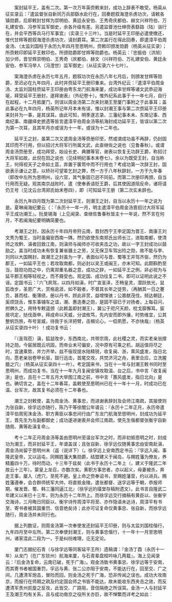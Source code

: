 <!-- { "loadSidebar": true } -->
　　案封延平王，盖有二次。第一次万年英赍敕来封，成功上辞表不敢受。杨英从征实录云：『遣监督张自新同万兵部繇水赴行在，回奏题叙海澄杀虏功次，请敕各镇勋爵，后即敕封甘辉为崇明伯、黄廷永安伯、王秀奇庆都伯、赫文兴祥符伯、万礼建安伯、冯参军监军御史，余各升级有差。另遣监督池仕绅赍表繇路（陆）诣行在，并会平西等兵马行军事宜』（实录三十三叶）。当是时延平王印册必遣使缴还，惟代甘辉等题叙海澄杀虏功次，请封爵耳。第二次盖行在得此回奏，即遣漳平伯周金汤、（太监刘国柱于永历九年四月至思明州，赍敕印颁发勋爵（杨英从征实录）；所赍敕印即延平王敕印也，所颁勋爵即甘辉等勋爵也。杨英云：『忠振伯（洪旭）加少师，晋甘辉崇明伯、王秀奇（庆都伯、赫文（兴祥符伯、万礼建安伯、黄廷永安伯、参军冯举人（冯澄世）监军御史』（从征实录六十七叶）。

　　案海澄杀虏在永历七年五月，题叙功次在永历八年七月后，则颁发甘辉等勋爵，至迟必在九年四月，此时并赍延平王册印重来。台湾外纪云：『遣漳平伯周金汤、太监刘国柱赍延平王印册由粤东龙门航海来厦，成功率甘辉等诸文武恭迎海埏，拜受延平王册封，遂拜谢表』（外纪卷十）。惟外纪系此事于十一年七月，自行在起程，十二月抵厦门，则误以周金汤第二次来封潮王至厦门事附之于此事耳；盖此事必在九年四月，杨英所记年月本未有误，惟以封潮王事与第二次赍延平王印册来封并为一事，是其误耳。由此可知，明季遂志录、三藩纪事本未、东南记事、西南纪事、南疆绎史摭遗等皆言遣漳平伯周金汤等航海封成功延平王，皆误以第二次为第一次耳，且其年月亦或误为十一年，或误为十二年也。

　　延平王之封，虽第二次又遣周金汤等赍册印至，然或谓成功虽不再辞，仍封固其印而不行用，但以招讨大将军行所属文武，此查继佐之说也（见鲁春秋）。或谓周金汤赍册至，成功拜受，始设长史、典膳等官，谢表以恢复无功辞王爵，称招讨大将军如故，此倪在田之说也（见续明纪事本末卷七）。余以为既受王封，自当称王，何得视天子之命如土苴，弃置于箧笥中而不行用也？考成功第一次辞王封，固欲表示谦让之意，以矫孙可望辈乞封之弊，然一方于八年秋辞封，一方于九年春（即改中左所为思明州，设六官，其气象固已迥不同前。而第二次册印再颁，自当行用而无疑。观其南京战败时，遣（使奉表请贬王爵，后其使因道阻反命，诸将请仍王号（见沈云台湾郑氏始末卷四），即（可知延平王册（第二次实未辞也。

　　永历九年四月既为第二次封延平王，则潮王之封，自当以永历十一年之说为是。夏琳闽海纪要云（：『永历十一年一月，明主遣漳平伯周金汤晋招讨大将军延平王成功潮王』。阮旻锡海（上见闻录、查继佐鲁春秋皆主十一年说，然不言在何月，不若闽海纪要明确简要也。

　　考潮王之封，因永历十年四月帝狩云南，晋封西宁王李定国为晋王、南康王刘文秀为蜀王，当时虽偏安西南一隅，然仍欲使东南郑氏出师长江，进取南都，使清师之攻黔、滇者回救江南，则滇师与闽师亦可收夹击之功，故以一字王封成功以鼓励之。盖当时成功未有恢复兼省疆土之劳，又无保卫车驾出险之勋，故不能与李、刘同以大国赐封，故潮王之封虽为一字，表面似可与晋、蜀等王并驾齐驱，然仍为郡王，一如延平王也；若攻取南都，则必封以吴王或闽王，亦末可知。此颇斟酌至当，鼓勋功勋之中，仍寓郑重名器之意，成功之辞，一如延平王之例，非必视为与延平郡王相等轻视之，而不屑受也。观定国、成功往复二书，即可以证明此说之不诬。定国书云：『六飞夙驾，以四月如滇，时广宣圣泽，丕畅皇灵，潜跃依光，鼠狐改步，圣恩广大，赏格逾涯，如不榖者，不督其长年之徒劳，（再酬其一日之蹇负，甚而桂、衡薄绩，册以丹书，顾此非赏，益增悚骇；公嘉猷茂伐，频达朝廷，奚烦饶舌，惟东事辅车之谊，潮、惠迭奏之勋，是固不容已于对扬者，上每召问，拊髀久之，用特专敕遥颁（此敕盖即封潮王），冀公于咫尺天颜，枕戈靡懈耳。宸居巩定，挞伐亟申，拜成命以天威，分谊攸笃，先内安而即外攘，时势维宜，公其整帆饬旅，布号宣威，待我于长洋把臂，击楫论心，一偿夙愿，不亦快哉』（杨英从征实录四十叶）！成功复书云：

　　『（圣驾莅）滇，狐鼠改步，东西南北，共带宗周，此社稷之灵，而实老亲翁撑持之勋。今宸居既云巩固，而帝业未可偏安，况中原有可乘之机，胡运值将尽之时，宜速乘势，并力齐举。兹不佞现提水陆精锐，收复闽、浙，熏风盛发，指日北向，愿老亲翁卷甲长驱，鼓行迅击，首尾交攻，共焚济河之舟，表里合应，立洗腥膻之穴』（杨英从征实录四十一叶）。考定国来书，当在十一年与封潮王敕书同时至思明州，而成功复书，当在十一年九月复闽安镇攻取温、台之后，书中言「收复闽浙」是也，且在十二年五月大举图江南之前，书中言「蕙风盛发，指日北向」是也。确切言之，盖在十二年春耳，盖敕使至思明州已在十一年十一月，时成功已在温、台军次，故其复书必须在十二年春也。

　　潮王之封敕使，盖为周金汤、黄事忠，而进谢表辞封及会师江南疏，其报使则为张自新，徐孚远亦随行，陈乃干等徐闇公年谱云：『永历十二年正月，永历帝遣漳平伯周宪洙金汤、职方黄臣以事忠间行由广东龙门航海至思明州，封成功为延平王，晋先生为左副都御史；成功遂进谢表并会师江南疏，使先生偕都督张衡宇自新随周、黄等赴滇复命』。

　　考十二年正月周金汤等盖由思明州至温台军次之时，而非初抵思明之时，封成功为潮王，而非封延平王，年谱盖误；且张自新、徐孚远仅随黄事忠由安南赴滇，周金汤尚留于思明州未（返（说详下）（。徐孚远上安南西定书云：『孚远入闽，事隆武皇帝，又以运屯，同赐姓藩大集勋爵，结盟建义于闽岛，与赐姓藩为僚友，养精蓄四十万，待时而动，十三年于兹矣（此书于永历十二年上（，建义于隆武二年故云十三年）。蒙皇上龙召，亦数次矣。黄职方事忠者，亦以起义，母妻被杀，奔走王事，屡入（虎穴，至死不避。皇上命之赍奉诏书，至赐姓藩营，约以进兵。赐姓藩遵奉，会合群师统军大帅，将直抵金陵。遣张都督、送孚远等于朝，恭报师期，催发晋、蜀、韩三藩同逼江北』（徐孚远钓璜堂存稿附遗文）。此书言自隆武二年建义以来巳十三年，则为永历十二年所上。而徐孚远交行摘稿有黄臣以、张衡宇交海诗，三月晦日同臣以、衡宇诗传周漳平将至、亦作隐语未达诗，周漳平有书至、寄书者被其国重罚、信音绝矣诗；此亦可证复命仅黄事忠、张自新，而徐孚远随行，周金汤并未同行也。

　　据上列数证，则周金汤第一次奉使发还封延平王印册，则与太监刘国柱偕行，九年四月至中左所。第二次奉使封潮王，则与黄事忠偕行，十一年十一月至思明州。诸家混此二段为一，于是纠纷难理，讫无定论。

　　厦门志据纪石青（与徐孚远等同客延平王所）遗稿谓：『金汤丁酉（永历十一年）从龙门（在广东钦州）航海来厦，与石青辈盘桓吟咏几两载』。海上见闻录云：『后金汤复命，云南已破，死于广海』。观金汤致书黄事忠、徐孚远等于安南，而其寄书者被国重罚，孚远与黄、张二公亦阻于安南，不能达行在，回至交、广之间，几遭清军炮击，冒险而回，则金汤之死于广海，恐非传闻之误也。成功大攻南京，而报行在师期之疏及约定国会师之书皆不能达，故未能收东西夹击之效，而反遭清军贵州凯旋之反攻，此皆交、广路阻，音信隔绝之所误耳。金汤一人与封延平王及潮王均有关系，且与成功南京之役所关亦巨，故不惮繁而详考之如此：

